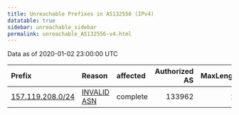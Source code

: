 ```yaml
---
title: Unreachable Prefixes in AS132556 (IPv4)
datatable: true
sidebar: unreachable_sidebar
permalink: unreachable_AS132556-v4.html
---
```


Data as of 2020-01-02 23:00:00 UTC


<div class="datatable-begin"></div>

| Prefix                                                     | Reason                                                                                                   | affected   |   Authorized AS |   MaxLength | Anchor                                       |   unreachable /24s |
|:-----------------------------------------------------------|:---------------------------------------------------------------------------------------------------------|:-----------|----------------:|------------:|:---------------------------------------------|-------------------:|
| [157.119.208.0/24](https://stat.ripe.net/157.119.208.0/24) | [INVALID ASN](https://rpki-validator.ripe.net/announcement-preview?asn=AS132556&prefix=157.119.208.0/24) | complete   |          133962 |          22 | [APNIC](unreachable_APNIC_RPKI_Root-v4.html) |                  1 |

<div class="datatable-end"></div>